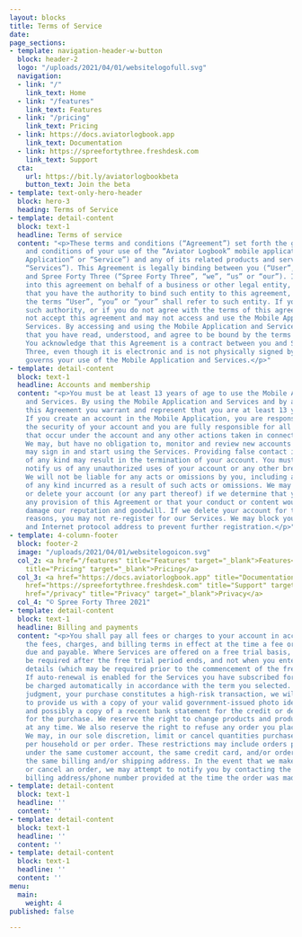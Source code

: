 ```yaml
---
layout: blocks
title: Terms of Service
date: 
page_sections:
- template: navigation-header-w-button
  block: header-2
  logo: "/uploads/2021/04/01/websitelogofull.svg"
  navigation:
  - link: "/"
    link_text: Home
  - link: "/features"
    link_text: Features
  - link: "/pricing"
    link_text: Pricing
  - link: https://docs.aviatorlogbook.app
    link_text: Documentation
  - link: https://spreefortythree.freshdesk.com
    link_text: Support
  cta:
    url: https://bit.ly/aviatorlogbookbeta
    button_text: Join the beta
- template: text-only-hero-header
  block: hero-3
  heading: Terms of Service
- template: detail-content
  block: text-1
  headline: Terms of service
  content: "<p>These terms and conditions (“Agreement”) set forth the general terms
    and conditions of your use of the “Aviator Logbook” mobile application (“Mobile
    Application” or “Service”) and any of its related products and services (collectively,
    “Services”). This Agreement is legally binding between you (“User”, “you” or “your”)
    and Spree Forty Three (“Spree Forty Three”, “we”, “us” or “our”). If you are entering
    into this agreement on behalf of a business or other legal entity, you represent
    that you have the authority to bind such entity to this agreement, in which case
    the terms “User”, “you” or “your” shall refer to such entity. If you do not have
    such authority, or if you do not agree with the terms of this agreement, you must
    not accept this agreement and may not access and use the Mobile Application and
    Services. By accessing and using the Mobile Application and Services, you acknowledge
    that you have read, understood, and agree to be bound by the terms of this Agreement.
    You acknowledge that this Agreement is a contract between you and Spree Forty
    Three, even though it is electronic and is not physically signed by you, and it
    governs your use of the Mobile Application and Services.</p>"
- template: detail-content
  block: text-1
  headline: Accounts and membership
  content: "<p>You must be at least 13 years of age to use the Mobile Application
    and Services. By using the Mobile Application and Services and by agreeing to
    this Agreement you warrant and represent that you are at least 13 years of age.
    If you create an account in the Mobile Application, you are responsible for maintaining
    the security of your account and you are fully responsible for all activities
    that occur under the account and any other actions taken in connection with it.
    We may, but have no obligation to, monitor and review new accounts before you
    may sign in and start using the Services. Providing false contact information
    of any kind may result in the termination of your account. You must immediately
    notify us of any unauthorized uses of your account or any other breaches of security.
    We will not be liable for any acts or omissions by you, including any damages
    of any kind incurred as a result of such acts or omissions. We may suspend, disable,
    or delete your account (or any part thereof) if we determine that you have violated
    any provision of this Agreement or that your conduct or content would tend to
    damage our reputation and goodwill. If we delete your account for the foregoing
    reasons, you may not re-register for our Services. We may block your email address
    and Internet protocol address to prevent further registration.</p>"
- template: 4-column-footer
  block: footer-2
  image: "/uploads/2021/04/01/websitelogoicon.svg"
  col_2: <a href="/features" title="Features" target="_blank">Features</a><br><a href="/pricing"
    title="Pricing" target="_blank">Pricing</a>
  col_3: <a href="https://docs.aviatorlogbook.app" title="Documentation" target="_blank">Documentation</a><br><a
    href="https://spreefortythree.freshdesk.com" title="Support" target="_blank">Support</a><br><a
    href="/privacy" title="Privacy" target="_blank">Privacy</a>
  col_4: "© Spree Forty Three 2021"
- template: detail-content
  block: text-1
  headline: Billing and payments
  content: "<p>You shall pay all fees or charges to your account in accordance with
    the fees, charges, and billing terms in effect at the time a fee or charge is
    due and payable. Where Services are offered on a free trial basis, payment may
    be required after the free trial period ends, and not when you enter your billing
    details (which may be required prior to the commencement of the free trial period).
    If auto-renewal is enabled for the Services you have subscribed for, you will
    be charged automatically in accordance with the term you selected. If, in our
    judgment, your purchase constitutes a high-risk transaction, we will require you
    to provide us with a copy of your valid government-issued photo identification,
    and possibly a copy of a recent bank statement for the credit or debit card used
    for the purchase. We reserve the right to change products and product pricing
    at any time. We also reserve the right to refuse any order you place with us.
    We may, in our sole discretion, limit or cancel quantities purchased per person,
    per household or per order. These restrictions may include orders placed by or
    under the same customer account, the same credit card, and/or orders that use
    the same billing and/or shipping address. In the event that we make a change to
    or cancel an order, we may attempt to notify you by contacting the e-mail and/or
    billing address/phone number provided at the time the order was made.</p>"
- template: detail-content
  block: text-1
  headline: ''
  content: ''
- template: detail-content
  block: text-1
  headline: ''
  content: ''
- template: detail-content
  block: text-1
  headline: ''
  content: ''
menu:
  main:
    weight: 4
published: false

---
```

